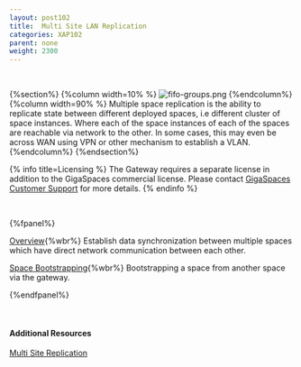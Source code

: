 ```yaml
---
layout: post102
title:  Multi Site LAN Replication
categories: XAP102
parent: none
weight: 2300
---
```


<br>

{%section%}
{%column width=10% %}
![fifo-groups.png](/attachment_files/subject/multisite.png)
{%endcolumn%}
{%column width=90% %}
Multiple space replication is the ability to replicate state between different deployed spaces, i.e different cluster of space instances. Where each of the space instances of each of the spaces are reachable via network to the other. In some cases, this may even be across WAN using VPN or other mechanism to establish a VLAN.
{%endcolumn%}
{%endsection%}



{% info title=Licensing %}
The Gateway requires a separate license in addition to the GigaSpaces commercial license. Please contact [GigaSpaces Customer Support](http://www.gigaspaces.com/content/customer-support-services) for more details.
{% endinfo %}


<br>

{%fpanel%}

[Overview](./multi-space-replication-over-the-lan-or-vpn.html){%wbr%}
Establish data synchronization between multiple spaces which have direct network communication between each other.

[Space Bootstrapping](./replication-gateway-lan-bootstrapping-process.html){%wbr%}
Bootstrapping a space from another space via the gateway.

{%endfpanel%}

<br>

#### Additional Resources

[Multi Site Replication](./multi-site-replication-overview.html)